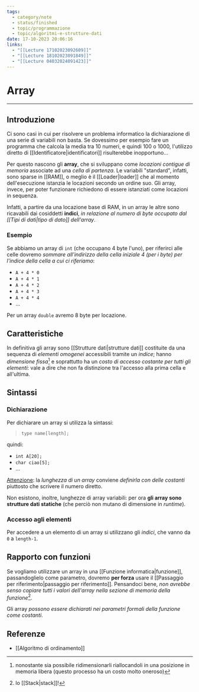 ```yaml
---
tags:
  - category/note
  - status/finished
  - topic/programmazione
  - topic/algoritmi-e-strutture-dati
date: 17-10-2023 20:06:16
links:
  - "[[Lecture 17102023092609]]"
  - "[[Lecture 18102023091849]]"
  - "[[Lecture 04032024091423]]"
---
```

# Array
---
## Introduzione
Ci sono casi in cui per risolvere un problema informatico la dichiarazione di una serie di variabili non basta. Se dovessimo per esempio fare un programma che calcola la media tra 10 numeri, e quindi 100 o 1000, l'utilizzo diretto di [[Identificatore|identificatori]] risulterebbe inopportuno...

Per questo nascono gli **array**, che si sviluppano come _locazioni contigue di memoria_ associate ad una _cella di partenza_. Le variabili "standard", infatti, sono sparse in [[RAM]], o meglio è il [[Loader|loader]] che al momento dell'esecuzione istanzia le locazioni secondo un ordine suo. Gli array, invece, per poter funzionare richiedono di essere istanziati come locazioni in sequenza.

Infatti, a partire da una locazione base di RAM, in un array le altre sono ricavabili dai cosiddetti **indici**, _in relazione al numero di byte occupato dal [[Tipi di dati|tipo di dato]] dell'array_.

### Esempio
Se abbiamo un array di `int` (che occupano 4 byte l'uno), per riferirci alle celle dovremo _sommare all'indirizzo della cella iniziale 4 (per i byte) per l'indice della cella a cui ci riferiamo_:
- `A + 4 * 0`
- `A + 4 * 1`
- `A + 4 * 2`
- `A + 4 * 3`
- `A + 4 * 4`
- ...

Per un array `double` avremo 8 byte per locazione.

## Caratteristiche
In definitiva gli array sono [[Strutture dati|strutture dati]] costituite da una sequenza di _elementi omogenei_ accessibili tramite un _indice_; hanno _dimensione fissa_[^2] e soprattutto ha un _costo di accesso costante per tutti gli elementi_: vale a dire che non fa distinzione tra l'accesso alla prima cella e all'ultima.

## Sintassi
### Dichiarazione
Per dichiarare un array si utilizza la sintassi:
> `type name[length];`

quindi:
- `int A[20];`
- `char ciao[5];`
- ...

<u>Attenzione</u>: la _lunghezza di un array_ conviene _definirla con delle costanti_ piuttosto che scrivere il numero diretto.

Non esistono, inoltre, lunghezze di array variabili: per ora **gli array sono strutture dati statiche** (che perciò non mutano di dimensione in _runtime_).

### Accesso agli elementi
Per accedere a un elemento di un array si utilizzano gli _indici_, che vanno da `0` a `length-1`.

## Rapporto con funzioni
Se vogliamo utilizzare un array in una [[Funzione informatica|funzione]], passandoglielo come parametro, dovremo **per forza** usare il [[Passaggio per riferimento|passaggio per riferimento]]. Pensandoci bene, _non avrebbe senso copiare tutti i valori dell'array nella sezione di memoria della funzione_[^1].

Gli array _possono essere dichiarati nei parametri formali della funzione come costanti_.

## Referenze
- [[Algoritmo di ordinamento]]

[^1]: lo [[Stack|stack]]!
[^2]: nonostante sia possibile ridimensionarli riallocandoli in una posizione in memoria libera (questo processo ha un costo molto oneroso)